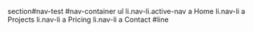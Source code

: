 section#nav-test
	#nav-container
		ul
			li.nav-li.active-nav
				a Home
			li.nav-li
				a Projects
			li.nav-li
				a Pricing
			li.nav-li
				a Contact
		#line
